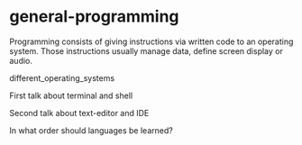 # general-programming

Programming consists of giving instructions via written code to an operating system. Those instructions usually manage data, define screen display or audio.

different_operating_systems

First talk about terminal and shell

Second talk about text-editor and IDE

In what order should languages be learned?
